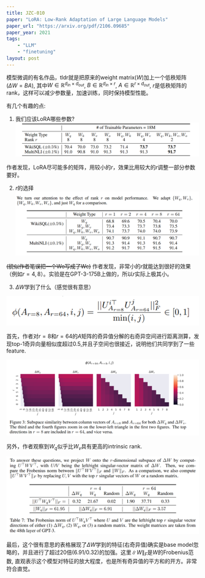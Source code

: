 ```yaml
---
title: JZC-010
paper: "LoRA: Low-Rank Adaptation of Large Language Models"
paper_url: "https://arxiv.org/pdf/2106.09685" 
paper_year: 2021
tags: 
    - "LLM"
    - "finetuning"
layout: post
---
```

模型微调的有名作品，tldr就是把原来的weight matrix($W$)加上一个低秩矩阵($\Delta W = BA$),
其中$W\in \mathbb{R}^{d_{in}\times d_{out}}$, $B\in \mathbb{R}^{d_{in}\times r}$, $A\in \mathbb{R}^{r\times d_{out}}$,
$r$是低秩矩阵的rank，这样可以减少参数量，加速训练，同时保持模型性能。

有几个有趣的点:

1. 我们应该LoRA哪些参数?
![image](/papers/JZC-imgs/10_1.png)

作者发现，LoRA尽可能多的矩阵，用较小的$r$，效果比用较大的$r$调整一部分参数要好。

2. $r$的选择
![image](/papers/JZC-imgs/10_2.png)

~~(貌似作者笔误把一个Wo写成了Wc)~~ 作者发现，非常小的$r$就能达到很好的效果（例如$r=4,8$）。实验是在GPT-3-175B上做的，所以$r$实际上极其小。

3. $\Delta W$学到了什么（感觉很有意思）

![image](/papers/JZC-imgs/10_3.png)

首先，作者对$r=8$和$r=64$的$A$矩阵的奇异值分解的右奇异空间进行距离测算，发现top-1奇异向量相似度超过0.5,并且子空间也很接近，说明他们共同学到了一些feature.

![image](/papers/JZC-imgs/10_4.png)

另外，作者观察到$W_q$似乎比$W_v$具有更高的intrinsic rank.

![image](/papers/JZC-imgs/10_5.png)

最后，这个很有意思的表格展现了$\Delta W$学到的特征(右奇异值)确实是base model忽略的，并且进行了超过20倍(6.91/0.32)的加强。这里$\|W\|_F$是$W$的Frobenius范数, 直观表示这个模型对特征的放大程度，也是所有奇异值的平方和的开方。非常符合直觉。